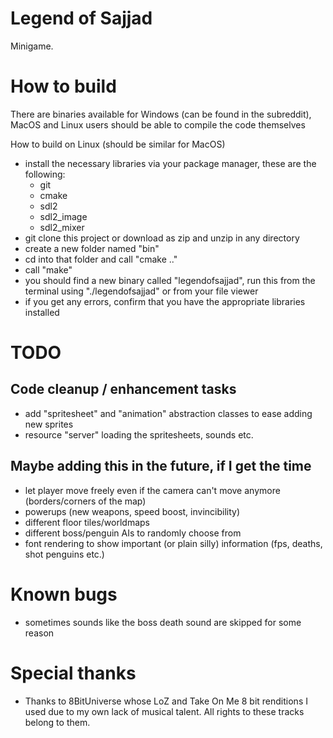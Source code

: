 # Legend of Sajjad 
Minigame.

# How to build
There are binaries available for Windows (can be found in the subreddit), MacOS and Linux users should be able to compile the code themselves

How to build on Linux (should be similar for MacOS)
- install the necessary libraries via your package manager, these are the following:
	- git
	- cmake
	- sdl2
	- sdl2_image
	- sdl2_mixer
- git clone this project or download as zip and unzip in any directory
- create a new folder named "bin"
- cd into that folder and call "cmake .."
- call "make"
- you should find a new binary called "legendofsajjad", run this from the terminal using "./legendofsajjad" or from your file viewer
- if you get any errors, confirm that you have the appropriate libraries installed

# TODO
## Code cleanup / enhancement tasks
- add "spritesheet" and "animation" abstraction classes to ease adding new sprites
- resource "server" loading the spritesheets, sounds etc.

## Maybe adding this in the future, if I get the time
- let player move freely even if the camera can't move anymore (borders/corners of the map)
- powerups (new weapons, speed boost, invincibility)
- different floor tiles/worldmaps
- different boss/penguin AIs to randomly choose from
- font rendering to show important (or plain silly) information (fps, deaths, shot penguins etc.)

# Known bugs
- sometimes sounds like the boss death sound are skipped for some reason

# Special thanks
- Thanks to 8BitUniverse whose LoZ and Take On Me 8 bit renditions I used due to my own lack of musical talent. All rights to these tracks belong to them.
